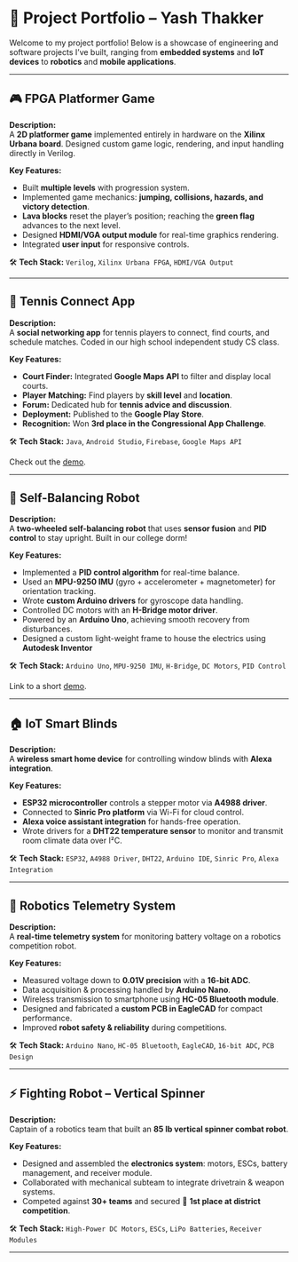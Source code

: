 # 🚀 Project Portfolio – **Yash Thakker**  

Welcome to my project portfolio! Below is a showcase of engineering and software projects I’ve built, ranging from **embedded systems** and **IoT devices** to **robotics** and **mobile applications**.  

---

## 🎮 **FPGA Platformer Game**  
**Description:**  
A **2D platformer game** implemented entirely in hardware on the **Xilinx Urbana board**. Designed custom game logic, rendering, and input handling directly in Verilog.  

**Key Features:**  
- Built **multiple levels** with progression system.  
- Implemented game mechanics: **jumping, collisions, hazards, and victory detection**.  
- **Lava blocks** reset the player’s position; reaching the **green flag** advances to the next level.  
- Designed **HDMI/VGA output module** for real-time graphics rendering.  
- Integrated **user input** for responsive controls.  

🛠 **Tech Stack:** `Verilog`, `Xilinx Urbana FPGA`, `HDMI/VGA Output`  


---

## 🎾 **Tennis Connect App**  
**Description:**  
A **social networking app** for tennis players to connect, find courts, and schedule matches. Coded in our high school independent study CS class.

**Key Features:**  
- **Court Finder:** Integrated **Google Maps API** to filter and display local courts.  
- **Player Matching:** Find players by **skill level** and **location**.  
- **Forum:** Dedicated hub for **tennis advice and discussion**.  
- **Deployment:** Published to the **Google Play Store**.  
- **Recognition:** Won **3rd place in the Congressional App Challenge**.  

🛠 **Tech Stack:** `Java`, `Android Studio`, `Firebase`, `Google Maps API`  

Check out the [demo](https://youtu.be/bq_ouTgR8yc).

---

## 🤖 **Self-Balancing Robot**  
**Description:**  
A **two-wheeled self-balancing robot** that uses **sensor fusion** and **PID control** to stay upright. Built in our college dorm! 

**Key Features:**  
- Implemented a **PID control algorithm** for real-time balance.  
- Used an **MPU-9250 IMU** (gyro + accelerometer + magnetometer) for orientation tracking.  
- Wrote **custom Arduino drivers** for gyroscope data handling.  
- Controlled DC motors with an **H-Bridge motor driver**.  
- Powered by an **Arduino Uno**, achieving smooth recovery from disturbances.
- Designed a custom light-weight frame to house the electrics using **Autodesk Inventor**

🛠 **Tech Stack:** `Arduino Uno`, `MPU-9250 IMU`, `H-Bridge`, `DC Motors`, `PID Control`  

Link to a short [demo](https://youtu.be/Un7fE2883EU).

---

## 🏠 **IoT Smart Blinds**  
**Description:**  
A **wireless smart home device** for controlling window blinds with **Alexa integration**. 

**Key Features:**  
- **ESP32 microcontroller** controls a stepper motor via **A4988 driver**.  
- Connected to **Sinric Pro platform** via Wi-Fi for cloud control.  
- **Alexa voice assistant integration** for hands-free operation.  
- Wrote drivers for a **DHT22 temperature sensor** to monitor and transmit room climate data over I²C.  

🛠 **Tech Stack:** `ESP32`, `A4988 Driver`, `DHT22`, `Arduino IDE`, `Sinric Pro`, `Alexa Integration`  


---

## 🔋 **Robotics Telemetry System**  
**Description:**  
A **real-time telemetry system** for monitoring battery voltage on a robotics competition robot. 

**Key Features:**  
- Measured voltage down to **0.01V precision** with a **16-bit ADC**.  
- Data acquisition & processing handled by **Arduino Nano**.  
- Wireless transmission to smartphone using **HC-05 Bluetooth module**.  
- Designed and fabricated a **custom PCB in EagleCAD** for compact performance.  
- Improved **robot safety & reliability** during competitions.  

🛠 **Tech Stack:** `Arduino Nano`, `HC-05 Bluetooth`, `EagleCAD`, `16-bit ADC`, `PCB Design`  


---

## ⚡ **Fighting Robot – Vertical Spinner**  
**Description:**  
Captain of a robotics team that built an **85 lb vertical spinner combat robot**.  

**Key Features:**  
- Designed and assembled the **electronics system**: motors, ESCs, battery management, and receiver module.  
- Collaborated with mechanical subteam to integrate drivetrain & weapon systems.  
- Competed against **30+ teams** and secured 🥇 **1st place at district competition**.  

🛠 **Tech Stack:** `High-Power DC Motors`, `ESCs`, `LiPo Batteries`, `Receiver Modules`  




---
